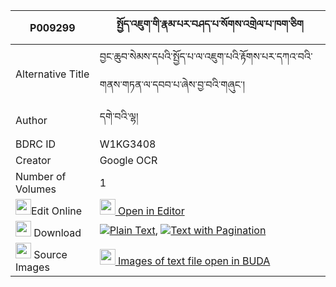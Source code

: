 |P009299|སྤྱོད་འཇུག་གི་རྣམ་པར་བཤད་པ་སོགས་འགྲེལ་པ་ཁག་ཅིག 
| --- | --- 
|Alternative Title |བྱང་ཆུབ་སེམས་དཔའི་སྤྱོད་པ་ལ་འཇུག་པའི་རྟོགས་པར་དཀའ་བའི་གནས་གཏན་ལ་དབབ་པ་ཞེས་བྱ་བའི་གཞུང་།
|Author| དགེ་བའི་ལྷ།
|BDRC ID | W1KG3408
|Creator | Google OCR
|Number of Volumes| 1
|<img width="25" src="https://img.icons8.com/color/25/000000/edit-property.png">Edit Online| [<img width="25" src="https://avatars.githubusercontent.com/u/45091458?s=200&v=4"> Open in Editor](http://editor.openpecha.org/P009299)
|<img width="25" src="https://img.icons8.com/fluent/48/000000/download-2.png"/>  Download | [![](https://img.icons8.com/color/20/000000/txt.png)Plain Text](https://github.com/Openpecha/P009299/releases/download/v1/chonjuk_gi_nampa_ra_shepa_sok__plain_P009299.zip), [![](https://img.icons8.com/color/20/000000/txt.png)Text with Pagination](https://github.com/Openpecha/P009299/releases/download/v1/chonjuk_gi_nampa_ra_shepa_sok__pages_P009299.zip)
|<img width="25" src="https://img.icons8.com/plasticine/100/000000/pictures-folder.png"/>  Source Images | [<img width="25" src="https://library.bdrc.io/icons/BUDA-small.svg"> Images of text file open in BUDA](https://library.bdrc.io/show/bdr:W1KG3408)